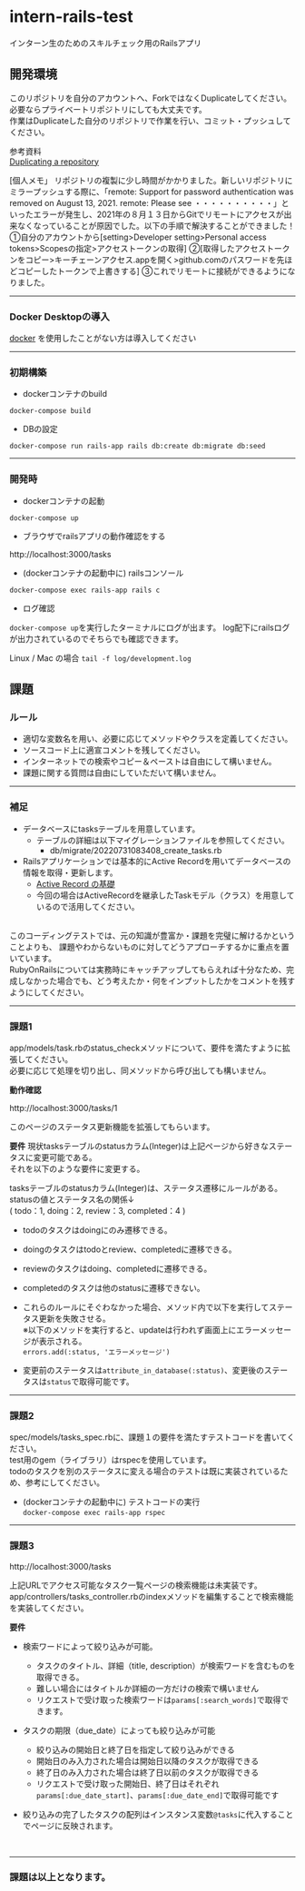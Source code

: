 # intern-rails-test
インターン生のためのスキルチェック用のRailsアプリ

## 開発環境
このリポジトリを自分のアカウントへ、ForkではなくDuplicateしてください。  
必要ならプライベートリポジトリにしても大丈夫です。  
作業はDuplicateした自分のリポジトリで作業を行い、コミット・プッシュしてください。

参考資料  
[Duplicating a repository](https://docs.github.com/en/repositories/creating-and-managing-repositories/duplicating-a-repository#mirroring-a-repository)

[個人メモ」
リポジトリの複製に少し時間がかかりました。新しいリポジトリにミラープッシュする際に、「remote: Support for password authentication was removed on August 13, 2021.
remote: Please see ・・・・・・・・・・」といったエラーが発生し、2021年の８月１３日からGitでリモートにアクセスが出来なくなっていることが原因でした。以下の手順で解決することができました！
①自分のアカウントから[setting>Developer setting>Personal access tokens>Scopesの指定>アクセストークンの取得]
②[取得したアクセストークンをコピー>キーチェーンアクセス.appを開く>github.comのパスワードを先ほどコピーしたトークンで上書きする]
③これでリモートに接続ができるようになりました。

---
### Docker Desktopの導入

[docker](https://www.docker.com/products/docker-desktop/)
を使用したことがない方は導入してください

---
### 初期構築

- dockerコンテナのbuild

`docker-compose build`

- DBの設定

`docker-compose run rails-app rails db:create db:migrate db:seed`

---
### 開発時
- dockerコンテナの起動

`docker-compose up`

- ブラウザでrailsアプリの動作確認をする

http://localhost:3000/tasks

- (dockerコンテナの起動中に) railsコンソール

`docker-compose exec rails-app rails c`

- ログ確認

`docker-compose up`を実行したターミナルにログが出ます。
log配下にrailsログが出力されているのでそちらでも確認できます。

Linux / Mac の場合
`tail -f log/development.log`

## 課題
### ルール
* 適切な変数名を用い、必要に応じてメソッドやクラスを定義してください。
* ソースコード上に適宣コメントを残してください。
* インターネットでの検索やコピー＆ペーストは自由にして構いません。
* 課題に関する質問は自由にしていただいて構いません。
---
### 補足
* データベースにtasksテーブルを用意しています。
  * テーブルの詳細は以下マイグレーションファイルを参照してください。
    * db/migrate/20220731083408_create_tasks.rb
* Railsアプリケーションでは基本的にActive Recordを用いてデータベースの情報を取得・更新します。
  * [Active Record の基礎](https://railsguides.jp/active_record_basics.html)
  * 今回の場合はActiveRecordを継承したTaskモデル（クラス）を用意しているので活用してください。
  
  
<br>
このコーディングテストでは、元の知識が豊富か・課題を完璧に解けるかということよりも、 課題やわからないものに対してどうアプローチするかに重点を置いています。<br>
RubyOnRailsについては実務時にキャッチアップしてもらえれば十分なため、完成しなかった場合でも、どう考えたか・何をインプットしたかをコメントを残すようにしてください。

---
### 課題1

app/models/task.rbのstatus_checkメソッドについて、要件を満たすように拡張してください。<br>
必要に応じて処理を切り出し、同メソッドから呼び出しても構いません。

**動作確認**

http://localhost:3000/tasks/1

このページのステータス更新機能を拡張してもらいます。

**要件**
現状tasksテーブルのstatusカラム(Integer)は上記ページから好きなステータスに変更可能である。<br>
それを以下のような要件に変更する。

tasksテーブルのstatusカラム(Integer)は、ステータス遷移にルールがある。<br>
statusの値とステータス名の関係↓<br>
  ( todo：1, doing：2, review：3, completed：4 )<br>

* todoのタスクはdoingにのみ遷移できる。
* doingのタスクはtodoとreview、completedに遷移できる。
* reviewのタスクはdoing、completedに遷移できる。
* completedのタスクは他のstatusに遷移できない。
* これらのルールにそぐわなかった場合、メソッド内で以下を実行してステータス更新を失敗させる。<br>
  ※以下のメソッドを実行すると、updateは行われず画面上にエラーメッセージが表示される。<br>
  `errors.add(:status, 'エラーメッセージ')`
  
* 変更前のステータスは`attribute_in_database(:status)`、変更後のステータスは`status`で取得可能です。

---
### 課題2

spec/models/tasks_spec.rbに、課題１の要件を満たすテストコードを書いてください。<br>
test用のgem（ライブラリ）はrspecを使用しています。<br>
todoのタスクを別のステータスに変える場合のテストは既に実装されているため、参考にしてください。

- (dockerコンテナの起動中に) テストコードの実行<br>
`docker-compose exec rails-app rspec`

---
### 課題3

http://localhost:3000/tasks

上記URLでアクセス可能なタスク一覧ページの検索機能は未実装です。<br>
app/controllers/tasks_controller.rbのindexメソッドを編集することで検索機能を実装してください。

**要件**
* 検索ワードによって絞り込みが可能。
  * タスクのタイトル、詳細（title, description）が検索ワードを含むものを取得できる。
  * 難しい場合にはタイトルか詳細の一方だけの検索で構いません
  * リクエストで受け取った検索ワードは`params[:search_words]`で取得できます。
  

* タスクの期限（due_date）によっても絞り込みが可能
  * 絞り込みの開始日と終了日を指定して絞り込みができる
  * 開始日のみ入力された場合は開始日以降のタスクが取得できる
  * 終了日のみ入力された場合は終了日以前のタスクが取得できる
  * リクエストで受け取った開始日、終了日はそれぞれ`params[:due_date_start]`、`params[:due_date_end]`で取得可能です

* 絞り込みの完了したタスクの配列はインスタンス変数`@tasks`に代入することでページに反映されます。

<br>

---
### 課題は以上となります。
